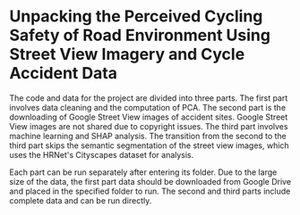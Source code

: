 # Unpacking the Perceived Cycling Safety of Road Environment Using Street View Imagery and Cycle Accident Data


The code and data for the project are divided into three parts. The first part involves data cleaning and the computation of PCA. The second part is the downloading of Google Street View images of accident sites. Google Street View images are not shared due to copyright issues. The third part involves machine learning and SHAP analysis. The transition from the second to the third part skips the semantic segmentation of the street view images, which uses the HRNet's Cityscapes dataset for analysis.

Each part can be run separately after entering its folder. Due to the large size of the data, the first part data should be downloaded from Google Drive and placed in the specified folder to run. The second and third parts include complete data and can be run directly.
